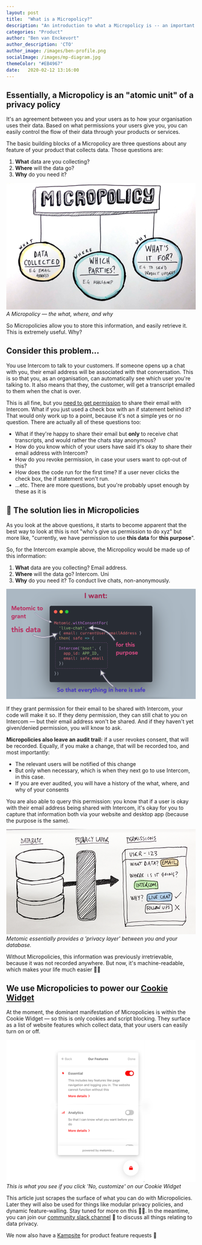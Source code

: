 ```yaml
---
layout: post
title:  "What is a Micropolicy?"
description: "An introduction to what a Micropolicy is -- an important piece of technology built and used by Metomic"
categories: "Product"
author: "Ben van Enckevort"
author_description: 'CTO'
author_image: /images/ben-profile.png
socialImage: /images/mp-diagram.jpg
themeColor: "#EB4967"
date:   2020-02-12 13:16:00
---
```


## Essentially, a Micropolicy is an "atomic unit" of a privacy policy

It's an agreement between you and your users as to how your organisation uses their data. Based on what permissions your users give you, you can easily control the flow of their data through your products or services.

The basic building blocks of a Micropolicy are three questions about any feature of your product that collects data. Those questions are:

1. **What** data are you collecting?
2. **Where** will the data go?
3. **Why** do you need it?

![diagram showing what is contained within a Micropolicy](/images/mp-diagram.jpg)
*A Micropolicy — the what, where, and why*

So Micropolicies allow you to store this information, and easily retrieve it. This is extremely useful. Why?

## Consider this problem...

You use Intercom to talk to your customers. If someone opens up a chat with you, their email address will be associated with that conversation. This is so that you, as an organisation, can automatically see which user you're talking to. It also means that they, the customer, will get a transcript emailed to them when the chat is over.

This is all fine, but you [need to get permission](https://metomic.io/blog/main/2019/08/07/cookie-consent-guide.html) to share their email with Intercom. What if you just used a check box with an if statement behind it? That would only work up to a point, because it's not a simple yes or no question. There are actually all of these questions too:

- What if they're happy to share their email but **only** to receive chat transcripts, and would rather the chats stay anonymous?
- How do you know which of your users have said it's okay to share their email address with Intercom?
- How do you revoke permission, in case your users want to opt-out of this?
- How does the code run for the first time? If a user never clicks the check box, the if statement won't run.
- ...etc. There are more questions, but you're probably upset enough by these as it is

## 🥳 The solution lies in Micropolicies

As you look at the above questions, it starts to become apparent that the best way to look at this is not "who's give us permission to do xyz" but more like, "currently, we have permission to use **this data** for **this purpose**".

So, for the Intercom example above, the Micropolicy would be made up of this information:

1. **What** data are you collecting? Email address.
2. **Where** will the data go? Intercom. Uni
3. **Why** do you need it? To conduct live chats, non-anonymously. 

![screenshot of some example code of permissions granted to Intercom](/images/code-permissions.png)

If they grant permission for their email to be shared with Intercom, your code will make it so. If they deny permission, they can still chat to you on Intercom — but their email address won't be shared. And if they haven't yet given/denied permission, you will know to ask.

**Micropolicies also leave an audit trail:** if a user revokes consent, that will be recorded. Equally, if you make a change, that will be recorded too, and most importantly:

- The relevant users will be notified of this change
- But only when necessary, which is when they next go to use Intercom, in this case.
- If you are ever audited, you will have a history of the what, where, and why of your consents

You are also able to query this permission: you know that if a user is okay with their email address being shared with Intercom, it's okay for you to capture that information both via your website and desktop app (because the purpose is the same).

![diagram showing how a Metomic privacy layer is wrapped around your database](/images/privacy-layer.png)
*Metomic essentially provides a 'privacy layer' between you and your database.*

Without Micropolicies, this information was previously irretrievable, because it was not recorded anywhere. But now, it's machine-readable, which makes your life much easier 🏄‍♀️

## We use Micropolicies to power our [Cookie Widget](https://landing.metomic.io/)

At the moment, the dominant manifestation of Micropolicies is within the Cookie Widget — so this is only cookies and script blocking. They surface as a list of website features which collect data, that your users can easily turn on or off.

![screenshot of the list of features in the cookie widget](/images/example-micropolicy.png)
*This is what you see if you click 'No, customize' on our Cookie Widget*

This article just scrapes the surface of what you can do with Micropolicies. Later they will also be used for things like modular privacy policies, and dynamic feature-walling. Stay tuned for more on this 👩‍💻. In the meantime, you can join our [community slack channel](https://join.slack.com/t/metomiccommunity/shared_invite/enQtOTMyNjQzMTk3NDEwLTgxMzU4NjE3MTZiN2QyMzgwZGZiNDA4MWJjZjUwMDBmNzYyZmNiYjIxNjU0YzFkOWRlNGJlYWExMzc2ZjFjOTg) 💬 to discuss all things relating to data privacy.

We now also have a [Kampsite](http://metomic.kampsite.co/) for product feature requests 📣